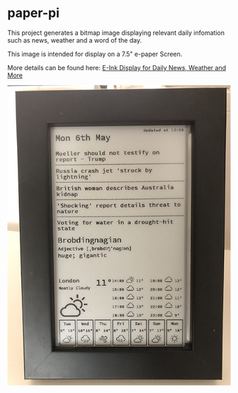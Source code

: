 # paper-pi

This project generates a bitmap image displaying relevant daily infomation such as news, weather and a word of the day.

This image is intended for display on a 7.5" e-paper Screen.

More details can be found here: [E-Ink Display for Daily News, Weather and More](https://www.hackster.io/lukehaas/e-ink-display-for-daily-news-weather-and-more-3dd7b1)

![image](docs/paper-pi.jpg)
